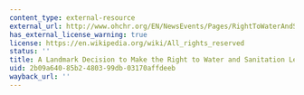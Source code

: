 ```yaml
---
content_type: external-resource
external_url: http://www.ohchr.org/EN/NewsEvents/Pages/RightToWaterAndSanitation.aspx
has_external_license_warning: true
license: https://en.wikipedia.org/wiki/All_rights_reserved
status: ''
title: A Landmark Decision to Make the Right to Water and Sanitation Legally Binding
uid: 2b09a640-85b2-4803-99db-03170affdeeb
wayback_url: ''
---
```

